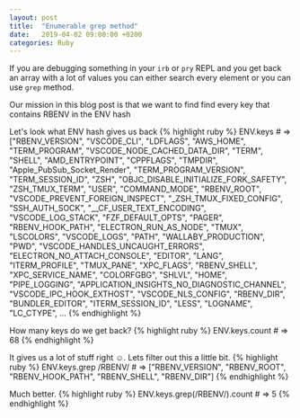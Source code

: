 ```yaml
---
layout: post
title:  "Enumerable grep method"
date:   2019-04-02 09:00:00 +0200
categories: Ruby
---
```


If you are debugging something in your `irb` or `pry` REPL and you get back an array with a lot of values you can either search every element or you can use `grep` method.

Our mission in this blog post is that we want to find find every key that contains RBENV in the ENV hash

Let's look what ENV hash gives us back
{% highlight ruby %}
ENV.keys # => ["RBENV_VERSION", "VSCODE_CLI", "LDFLAGS", "AWS_HOME", "TERM_PROGRAM", "VSCODE_NODE_CACHED_DATA_DIR", "TERM", "SHELL", "AMD_ENTRYPOINT", "CPPFLAGS", "TMPDIR", "Apple_PubSub_Socket_Render", "TERM_PROGRAM_VERSION", "TERM_SESSION_ID", "ZSH", "OBJC_DISABLE_INITIALIZE_FORK_SAFETY", "ZSH_TMUX_TERM", "USER", "COMMAND_MODE", "RBENV_ROOT", "VSCODE_PREVENT_FOREIGN_INSPECT", "_ZSH_TMUX_FIXED_CONFIG", "SSH_AUTH_SOCK", "__CF_USER_TEXT_ENCODING", "VSCODE_LOG_STACK", "FZF_DEFAULT_OPTS", "PAGER", "RBENV_HOOK_PATH", "ELECTRON_RUN_AS_NODE", "TMUX", "LSCOLORS", "VSCODE_LOGS", "PATH", "WALLABY_PRODUCTION", "PWD", "VSCODE_HANDLES_UNCAUGHT_ERRORS", "ELECTRON_NO_ATTACH_CONSOLE", "EDITOR", "LANG", "ITERM_PROFILE", "TMUX_PANE", "XPC_FLAGS", "RBENV_SHELL", "XPC_SERVICE_NAME", "COLORFGBG", "SHLVL", "HOME", "PIPE_LOGGING", "APPLICATION_INSIGHTS_NO_DIAGNOSTIC_CHANNEL", "VSCODE_IPC_HOOK_EXTHOST", "VSCODE_NLS_CONFIG", "RBENV_DIR", "BUNDLER_EDITOR", "ITERM_SESSION_ID", "LESS", "LOGNAME", "LC_CTYPE", ...
{% endhighlight %}

How many keys do we get back?
{% highlight ruby %}
ENV.keys.count # => 68
{% endhighlight %}

It gives us a lot of stuff right ☺️. Lets filter out this a little bit.
{% highlight ruby %}
ENV.keys.grep /RBENV/ # => ["RBENV_VERSION", "RBENV_ROOT", "RBENV_HOOK_PATH", "RBENV_SHELL", "RBENV_DIR"]
{% endhighlight %}

Much better.
{% highlight ruby %}
ENV.keys.grep(/RBENV/).count # => 5
{% endhighlight %}
